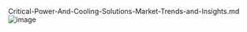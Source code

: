 Critical-Power-And-Cooling-Solutions-Market-Trends-and-Insights.md
![image](https://github.com/user-attachments/assets/69ff2e32-b030-42f8-8250-946bfd520381)
